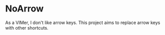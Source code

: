 # NoArrow
As a VIMer, I don't like arrow keys.
This project aims to replace arrow keys with other shortcuts.
